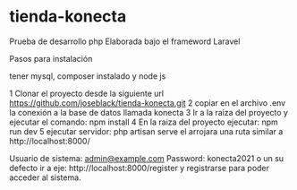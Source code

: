# tienda-konecta
Prueba de desarrollo php
Elaborada bajo el frameword Laravel 

Pasos para instalación 

tener mysql, composer instalado y node js 

1 Clonar el proyecto desde la siguiente url 
  https://github.com/joseblack/tienda-konecta.git
2 copiar en el archivo .env la conexión a la base de datos llamada konecta
3 Ir a la raiza del proyecto y ejecutar el comando: npm install 
4 En la raiza del proyecto ejecutar: npm run dev 
5 ejecutar servidor:  php artisan serve 
  el arrojara una ruta similar a http://localhost:8000/

Usuario de sistema: admin@example.com Password: konecta2021 o un su defecto ir a eje: http://localhost:8000/register
y registrarse para poder acceder al sistema.
  
  

